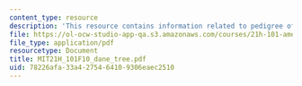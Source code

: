 ```yaml
---
content_type: resource
description: 'This resource contains information related to pedigree of dane. '
file: https://ol-ocw-studio-app-qa.s3.amazonaws.com/courses/21h-101-american-history-to-1865-fall-2010/78226afa33a4275464109306eaec2510_MIT21H_101F10_dane_tree.pdf
file_type: application/pdf
resourcetype: Document
title: MIT21H_101F10_dane_tree.pdf
uid: 78226afa-33a4-2754-6410-9306eaec2510
---
```

